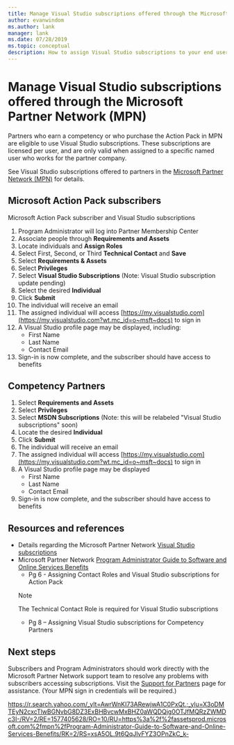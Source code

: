 ```yaml
---
title: Manage Visual Studio subscriptions offered through the Microsoft Partner Network (MPN) | Microsoft Docs
author: evanwindom
ms.author: lank
manager: lank
ms.date: 07/28/2019
ms.topic: conceptual
description: How to assign Visual Studio subscriptions to your end users, for MPN partners.
---
```


# Manage Visual Studio subscriptions offered through the Microsoft Partner Network (MPN)
Partners who earn a competency or who purchase the Action Pack in MPN are eligible to use Visual Studio subscriptions. These subscriptions are licensed per user, and are only valid when assigned to a specific named user who works for the partner company.

See Visual Studio subscriptions offered to partners in the [Microsoft Partner Network (MPN)](program-mpn.md) for details.

## Microsoft Action Pack subscribers
Microsoft Action Pack subscriber and Visual Studio subscriptions
1. Program Administrator will log into Partner Membership Center
2. Associate people through **Requirements and Assets**
3. Locate individuals and **Assign Roles**
4. Select First, Second, or Third **Technical Contact** and **Save**
5. Select **Requirements & Assets**
6. Select **Privileges**
7. Select **Visual Studio Subscriptions** (Note: Visual Studio subscription update pending)
8. Select the desired **Individual**
9. Click **Submit**
10. The individual will receive an email
11. The assigned individual will access [https://my.visualstudio.com](https://my.visualstudio.com?wt.mc_id=o~msft~docs) to sign in
12. A Visual Studio profile page may be displayed, including:
    - First Name
    - Last Name
    - Contact Email
13. Sign-in is now complete, and the subscriber should have access to benefits

## Competency Partners
1. Select **Requirements and Assets**
2. Select **Privileges**
3. Select **MSDN Subscriptions** (Note:  this will be relabeled "Visual Studio subscriptions" soon)
4. Locate the desired **Individual**
5. Click **Submit**
6. The individual will receive an email
7. The assigned individual will access [https://my.visualstudio.com](https://my.visualstudio.com?wt.mc_id=o~msft~docs) to sign in
8. A Visual Studio profile page may be displayed
    - First Name
    - Last Name
    - Contact Email
9. Sign-in is now complete, and the subscriber should have access to benefits

## Resources and references
- Details regarding the Microsoft Partner Network [Visual Studio subscriptions](https://partner.microsoft.com/membership/msdn-subscriptions)
- Microsoft Partner Network [Program Administrator Guide to Software and Online Services Benefits](https://assetsprod.microsoft.com/mpn/Program-Administrator-Guide-to-Software-and-Online-Services-Benefits)
  - Pg 6 - Assigning Contact Roles and Visual Studio subscriptions for Action Pack
  > [!NOTE]
  > The Technical Contact Role is required for Visual Studio subscriptions
  - Pg 8 – Assigning Visual Studio subscriptions for Competency Partners

## Next steps
Subscribers and Program Administrators should work directly with the Microsoft Partner Network support team to resolve any problems with subscribers accessing subscriptions. Visit the [Support for Partners](https://partner.microsoft.com/support) page for assistance. (Your MPN sign in credentials will be required.)

https://r.search.yahoo.com/_ylt=AwrWnKI73ARewjwA1C0PxQt.;_ylu=X3oDMTEyN2cxcTlwBGNvbG8DZ3ExBHBvcwMxBHZ0aWQDQjg0OTJfMQRzZWMDc3I-/RV=2/RE=1577405628/RO=10/RU=https%3a%2f%2fassetsprod.microsoft.com%2fmpn%2fProgram-Administrator-Guide-to-Software-and-Online-Services-Benefits/RK=2/RS=xsA5OL.9t6QqJlvFYZ3OPnZkC_k-
